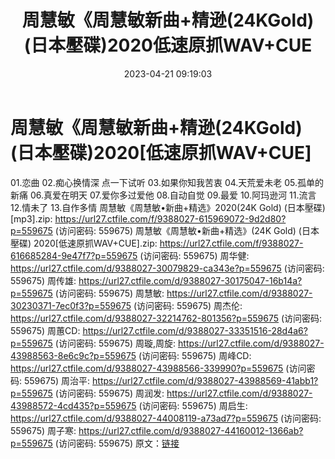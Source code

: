 ﻿---
title: 周慧敏《周慧敏新曲+精逊(24KGold)(日本壓碟)2020低速原抓WAV+CUE
date: 2023-04-21 09:19:03
categories: WAV车载音乐、镜像
tags: 华语中文
---
# 周慧敏《周慧敏新曲+精逊(24KGold)(日本壓碟)2020[低速原抓WAV+CUE]

01.恋曲
02.痴心换情深
点一下试听
03.如果你知我苦衷
04.天荒爱未老
05.孤单的新痛
06.真爱在明天
07.爱你多过爱他
08.自动自觉
09.最爱
10.阿玛逊河
11.流言
12.情未了
13.自作多情
周慧敏《周慧敏•新曲+精选》2020(24K Gold) (日本壓碟) [mp3].zip: https://url27.ctfile.com/f/9388027-615969072-9d2d80?p=559675
(访问密码: 559675)
周慧敏《周慧敏•新曲+精选》(24K Gold) (日本壓碟) 2020[低速原抓WAV+CUE].zip: https://url27.ctfile.com/f/9388027-616685284-9e47f7?p=559675
(访问密码: 559675)
周华健: https://url27.ctfile.com/d/9388027-30079829-ca343e?p=559675
(访问密码: 559675)
周传雄: https://url27.ctfile.com/d/9388027-30175047-16b14a?p=559675
(访问密码: 559675)
周慧敏: https://url27.ctfile.com/d/9388027-30230371-7ec0f3?p=559675
(访问密码: 559675)
周杰伦: https://url27.ctfile.com/d/9388027-32214762-801356?p=559675
(访问密码: 559675)
周蕙CD: https://url27.ctfile.com/d/9388027-33351516-28d4a6?p=559675
(访问密码: 559675)
周璇,周旋: https://url27.ctfile.com/d/9388027-43988563-8e6c9c?p=559675
(访问密码: 559675)
周峰CD: https://url27.ctfile.com/d/9388027-43988566-339990?p=559675
(访问密码: 559675)
周治平: https://url27.ctfile.com/d/9388027-43988569-41abb1?p=559675
(访问密码: 559675)
周润发: https://url27.ctfile.com/d/9388027-43988572-4cd435?p=559675
(访问密码: 559675)
周启生: https://url27.ctfile.com/d/9388027-44008119-a73ad7?p=559675
(访问密码: 559675)
周子寒: https://url27.ctfile.com/d/9388027-44160012-1366ab?p=559675
(访问密码: 559675)
原文：[链接](https://blog.sina.com.cn/s/blog_1647c7e76010311je.html)